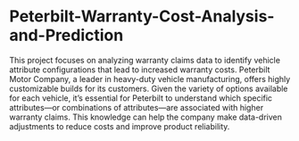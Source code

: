 # Peterbilt-Warranty-Cost-Analysis-and-Prediction
This project focuses on analyzing warranty claims data to identify vehicle attribute configurations that lead to increased warranty costs. Peterbilt Motor Company, a leader in heavy-duty vehicle manufacturing, offers highly customizable builds for its customers. Given the variety of options available for each vehicle, it’s essential for Peterbilt to understand which specific attributes—or combinations of attributes—are associated with higher warranty claims. This knowledge can help the company make data-driven adjustments to reduce costs and improve product reliability. 
